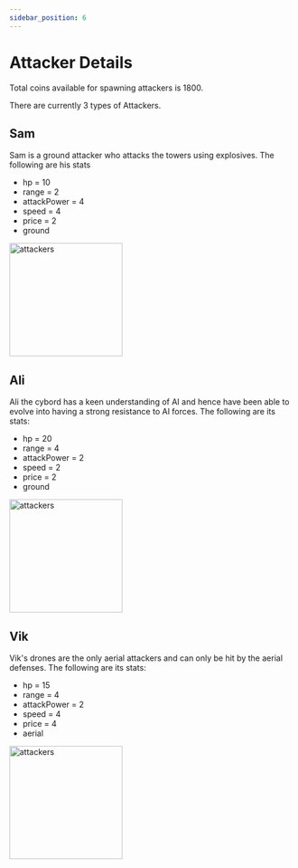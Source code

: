 ```yaml
---
sidebar_position: 6
---
```


# Attacker Details

Total coins available for spawning attackers is 1800.

There are currently 3 types of Attackers.

## Sam

Sam is a ground attacker who attacks the towers using explosives. The following are his stats

<div style={{ display: `flex` , justifyContent: `space-between`}}> 

- hp = 10
- range = 2
- attackPower = 4
- speed = 4
- price = 2
- ground

<img src="/img/Overview/GameRules/attacker1.png" alt="attackers" width='200' height='200'/>

</div>

## Ali
Ali the cybord has a keen understanding of AI and hence have been able to evolve into having a strong resistance to AI forces. The following are its stats:


<div style={{ display: `flex`, justifyContent: `space-between` }}> 

- hp = 20
- range = 4
- attackPower = 2
- speed = 2
- price = 2
- ground

<img src="/img/Overview/GameRules/attacker2.png" alt="attackers" width='200' height='200'/>

</div>

## Vik
Vik's drones are the only aerial attackers and can only be hit by the aerial defenses. The following are its stats:

<div style={{ display: `flex`, justifyContent: `space-between` }}> 

- hp = 15
- range = 4
- attackPower = 2
- speed = 4
- price = 4
- aerial

<img src="/img/Overview/GameRules/attacker3.png" alt="attackers" width='200' height='200'/>

</div>